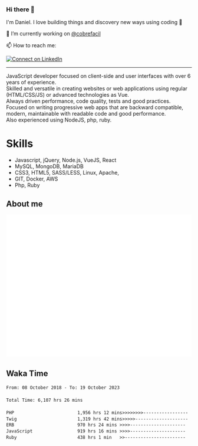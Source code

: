 ### Hi there 👋

I'm Daniel. I love building things and discovery new ways using coding :raised_hands: 

🔭 I’m currently working on [@cobrefacil](https://www.cobrefacil.com.br/)

📫 How to reach me:

[![Connect on LinkedIn](https://img.shields.io/badge/--linkedin?label=LinkedIn&logo=LinkedIn&style=social)](https://www.linkedin.com/in/daniel-cerverizzo/)

---

JavaScript developer focused on client-side and user interfaces with over 6 years of experience.  
Skilled and versatile in creating websites or web applications using regular (HTML/CSS/JS) or advanced technologies as Vue.  
Always driven performance, code quality, tests and good practices.  
 Focused on writing progressive web apps that are backward compatible, modern, maintainable with readable code and good performance.  
Also experienced using NodeJS, php, ruby. 


# Skills

 - Javascript, jQuery, Node.js, VueJS, React
 - MySQL, MongoDB, MariaDB    
 - CSS3, HTML5, SASS/LESS,  Linux, Apache,
 - GIT, Docker, AWS
 - Php, Ruby

## About me

![Metrics](/github-metrics.svg)

## Waka Time

<!--START_SECTION:waka-->

```txt
From: 08 October 2018 - To: 19 October 2023

Total Time: 6,107 hrs 26 mins

PHP                        1,956 hrs 12 mins>>>>>>>>-----------------   32.03 %
Twig                       1,319 hrs 42 mins>>>>>--------------------   21.61 %
ERB                        970 hrs 24 mins >>>>---------------------   15.89 %
JavaScript                 919 hrs 16 mins >>>>---------------------   15.05 %
Ruby                       438 hrs 1 min   >>-----------------------   07.17 %
```

<!--END_SECTION:waka-->

